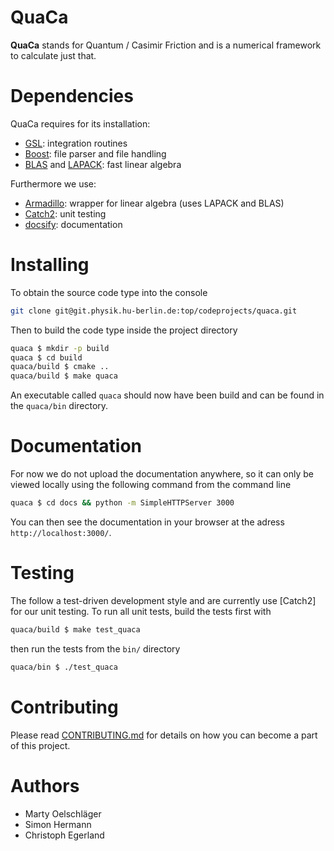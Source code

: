 # QuaCa
**QuaCa** stands for Quantum / Casimir Friction and is a numerical framework to calculate just that.

# Dependencies
QuaCa requires for its installation:

* [GSL](https://www.gnu.org/software/gsl/): integration routines
* [Boost](https://www.boost.org/): file parser and file handling
* [BLAS](http://www.netlib.org/blas/) and [LAPACK](http://www.netlib.org/lapack/): fast linear algebra

Furthermore we use:
* [Armadillo](http://arma.sourceforge.net/): wrapper for linear algebra (uses LAPACK and BLAS)
* [Catch2](https://github.com/catchorg/Catch2): unit testing
* [docsify](https://docsify.js.org): documentation

# Installing
To obtain the source code type into the console
```bash
git clone git@git.physik.hu-berlin.de:top/codeprojects/quaca.git
```

Then to build the code type inside the project directory
```bash
quaca $ mkdir -p build
quaca $ cd build
quaca/build $ cmake ..
quaca/build $ make quaca
```

An executable called `quaca` should now have been build and can be found in the `quaca/bin` directory.

# Documentation
For now we do not upload the documentation anywhere, so it can only be viewed locally using the following command from the command line
```bash
quaca $ cd docs && python -m SimpleHTTPServer 3000
```
You can then see the documentation in your browser at the adress `http://localhost:3000/`.

# Testing
The follow a test-driven development style and are currently use [Catch2] for our unit testing.
To run all unit tests, build the tests first with
```bash
quaca/build $ make test_quaca
```
then run the tests from the `bin/` directory
```bash
quaca/bin $ ./test_quaca
```

# Contributing
Please read [CONTRIBUTING.md](CONTRIBUTING.md) for details on how you can become a part of this project.

# Authors
- Marty Oelschläger
- Simon Hermann
- Christoph Egerland
